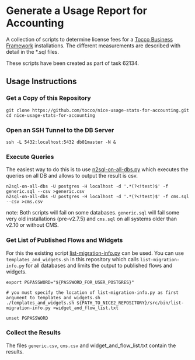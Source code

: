 # Generate a Usage Report for Accounting

A collection of scripts to determine license fees for a [Tocco Business Framework](https://www.tocco.ch/software/branchenlosungen/ubersicht)
installations. The different measurements are described with detail in the *.sql files.

These scripts have been created as part of task 62134.

## Usage Instructions

### Get a Copy of this Repository

```
git clone https://github.com/tocco/nice-usage-stats-for-accounting.git
cd nice-usage-stats-for-accounting
```

### Open an SSH Tunnel to the DB Server

```
ssh -L 5432:localhost:5432 db01master -N &
```

### Execute Queries

The easiest way to do this is to use [n2sql-on-all-dbs.py](https://git.tocco.ch/gitweb/?p=nice2.git;a=blob;f=src/bin/n2sql-on-all-dbs.py)
which executes the queries on all DB and allows to output the result is csv.

```
n2sql-on-all-dbs -U postgres -H localhost -d '.*(?<!test)$' -f generic.sql --csv >generic.csv
n2sql-on-all-dbs -U postgres -H localhost -d '.*(?<!test)$' -f cms.sql --csv >cms.csv
```

note: Both scripts will fail on some databases. `generic.sql` will fail some very old installations (pre-v2.7.5) and
`cms.sql` on all systems older than v2.10 or without CMS.

### Get List of Published Flows and Widgets

For this the existing script [list-migration-info.py](https://git.tocco.ch/gitweb/?p=nice2.git;a=blob;f=src/bin/list-migration-info.py)
can be used. You can use `templates_and_widgets.sh` in this repository which calls `list-migration-info.py` for all
databases and limits the output to published flows and widgets.

```
export PGPASSWORD="${PASSWORD_FOR_USER_POSTGRES}"

# you must specify the location of list-migration-info.py as first argument to templates_and_widgets.sh
./templates_and_widgets.sh ${PATH_TO_NICE2_REPOSITORY}/src/bin/list-migration-info.py >widget_and_flow_list.txt

unset PGPASSWORD
```

### Collect the Results

The files `generic.csv`, `cms.csv` and widget_and_flow_list.txt contain the results.
